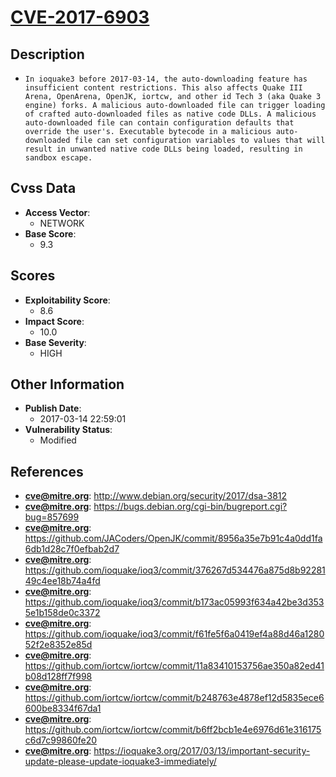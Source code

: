 
# [CVE-2017-6903](https://cve.mitre.org/cgi-bin/cvename.cgi?name=CVE-2017-6903)

## Description

- `In ioquake3 before 2017-03-14, the auto-downloading feature has insufficient content restrictions. This also affects Quake III Arena, OpenArena, OpenJK, iortcw, and other id Tech 3 (aka Quake 3 engine) forks. A malicious auto-downloaded file can trigger loading of crafted auto-downloaded files as native code DLLs. A malicious auto-downloaded file can contain configuration defaults that override the user's. Executable bytecode in a malicious auto-downloaded file can set configuration variables to values that will result in unwanted native code DLLs being loaded, resulting in sandbox escape.`

## Cvss Data

- **Access Vector**:
  - NETWORK
- **Base Score**:
  - 9.3

## Scores

- **Exploitability Score**:
  - 8.6
- **Impact Score**:
  - 10.0
- **Base Severity**:
  - HIGH

## Other Information

- **Publish Date**:
  - 2017-03-14 22:59:01
- **Vulnerability Status**:
  - Modified

## References

- **cve@mitre.org**: http://www.debian.org/security/2017/dsa-3812
- **cve@mitre.org**: https://bugs.debian.org/cgi-bin/bugreport.cgi?bug=857699
- **cve@mitre.org**: https://github.com/JACoders/OpenJK/commit/8956a35e7b91c4a0dd1fa6db1d28c7f0efbab2d7
- **cve@mitre.org**: https://github.com/ioquake/ioq3/commit/376267d534476a875d8b9228149c4ee18b74a4fd
- **cve@mitre.org**: https://github.com/ioquake/ioq3/commit/b173ac05993f634a42be3d3535e1b158de0c3372
- **cve@mitre.org**: https://github.com/ioquake/ioq3/commit/f61fe5f6a0419ef4a88d46a128052f2e8352e85d
- **cve@mitre.org**: https://github.com/iortcw/iortcw/commit/11a83410153756ae350a82ed41b08d128ff7f998
- **cve@mitre.org**: https://github.com/iortcw/iortcw/commit/b248763e4878ef12d5835ece6600be8334f67da1
- **cve@mitre.org**: https://github.com/iortcw/iortcw/commit/b6ff2bcb1e4e6976d61e316175c6d7c99860fe20
- **cve@mitre.org**: https://ioquake3.org/2017/03/13/important-security-update-please-update-ioquake3-immediately/
